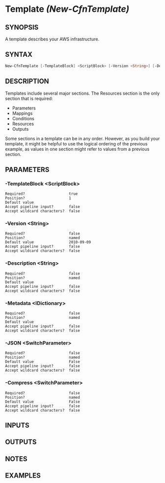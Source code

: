 # **Template** *(New-CfnTemplate)*

## SYNOPSIS
A template describes your AWS infrastructure.

## SYNTAX
```powershell
New-CfnTemplate [-TemplateBlock] <ScriptBlock> [-Version <String>] [-Description <String>] [-Metadata <IDictionary>] [-JSON] [-Compress] [<CommonParameters>]
```

## DESCRIPTION
Templates include several major sections. The Resources section is the only section that is required:
 * Parameters
 * Mappings
 * Conditions
 * Resources
 * Outputs

Some sections in a template can be in any order. However, as you build your template, it might be helpful to use the logical ordering of the previous example, as values in one section might refer to values from a previous section.

## PARAMETERS
### -TemplateBlock &lt;ScriptBlock&gt;

```
Required?                    true
Position?                    1
Default value
Accept pipeline input?       false
Accept wildcard characters?  false
```
 
### -Version &lt;String&gt;

```
Required?                    false
Position?                    named
Default value                2010-09-09
Accept pipeline input?       false
Accept wildcard characters?  false
```
 
### -Description &lt;String&gt;

```
Required?                    false
Position?                    named
Default value
Accept pipeline input?       false
Accept wildcard characters?  false
```
 
### -Metadata &lt;IDictionary&gt;

```
Required?                    false
Position?                    named
Default value
Accept pipeline input?       false
Accept wildcard characters?  false
```
 
### -JSON &lt;SwitchParameter&gt;

```
Required?                    false
Position?                    named
Default value                False
Accept pipeline input?       false
Accept wildcard characters?  false
```
 
### -Compress &lt;SwitchParameter&gt;

```
Required?                    false
Position?                    named
Default value                False
Accept pipeline input?       false
Accept wildcard characters?  false
```

## INPUTS


## OUTPUTS


## NOTES


## EXAMPLES
